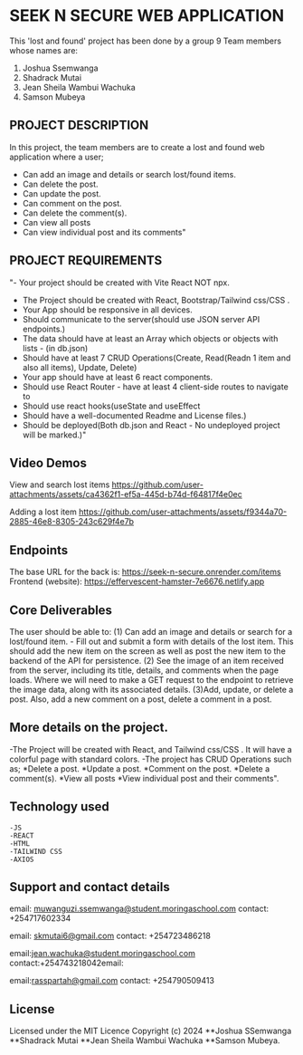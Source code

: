 # SEEK N SECURE WEB APPLICATION 

This 'lost and found' project has been done by a group 9 Team members whose names are:
1) Joshua Ssemwanga
2) Shadrack Mutai
3) Jean Sheila Wambui Wachuka
4) Samson Mubeya


## PROJECT DESCRIPTION 
In this project, the team members are to create a lost and found web application where a user;
- Can add an image and details or search lost/found items.
- Can delete the post.
- Can update the post.
- Can comment on the post.
- Can delete the comment(s).
- Can view all posts
- Can view individual post and its comments"

## PROJECT REQUIREMENTS
"- Your project should be created with Vite React NOT npx.
- The Project should be created with React, Bootstrap/Tailwind css/CSS .
- Your App should be responsive in all devices.
- Should communicate to the server(should use JSON server API endpoints.)
- The data should have at least an Array which objects or objects with lists - (in db.json)
- Should have at least 7 CRUD Operations(Create, Read(Readn 1 item and also all items), Update, Delete)
- Your app should have at least 6 react components.
- Should use React Router - have at least 4 client-side routes to navigate  to
- Should use react hooks(useState and useEffect
- Should have a well-documented Readme and License files.)
- Should be deployed(Both db.json and React - No undeployed project will be marked.)"

## Video Demos

View and search lost items
https://github.com/user-attachments/assets/ca4362f1-ef5a-445d-b74d-f64817f4e0ec


Adding a lost item
https://github.com/user-attachments/assets/f9344a70-2885-46e8-8305-243c629f4e7b





## Endpoints
The base URL for the back is: https://seek-n-secure.onrender.com/items
Frontend (website): https://effervescent-hamster-7e6676.netlify.app

## Core Deliverables
The user should be able to:
    (1) Can add an image and details or search for a lost/found item.
    - Fill out and submit a form with details of the lost item. This should add the new item on the screen as well as post the new item to the backend of the API for persistence.
    (2) See the image of an item received from the server, including its title, details, and comments when the page loads. Where we will need to make a GET request to the endpoint to retrieve the image data, along with its associated details.
    (3)Add, update, or delete a post. Also, add a new comment on a post, delete a comment in a post.

## More details on the project.
-The Project will be created with React, and Tailwind css/CSS . It will have a colorful page with standard colors.
-The project has CRUD Operations such as;
        *Delete a post.
        *Update a post.
        *Comment on the post.
        *Delete a comment(s).
        *View all posts
        *View individual post and their comments".
## Technology used
    -JS
    -REACT
    -HTML
    -TAILWIND CSS
    -AXIOS

## Support and contact details
email: muwanguzi.ssemwanga@student.moringaschool.com
contact: +254717602334

email: skmutai6@gmail.com
contact: +254723486218

email:jean.wachuka@student.moringaschool.com
contact:+254743218042email:

email:rasspartah@gmail.com 
contact: +254790509413




## License
  Licensed under the MIT Licence Copyright (c) 2024 **Joshua SSemwanga **Shadrack Mutai **Jean Sheila Wambui Wachuka **Samson Mubeya.
        

    




